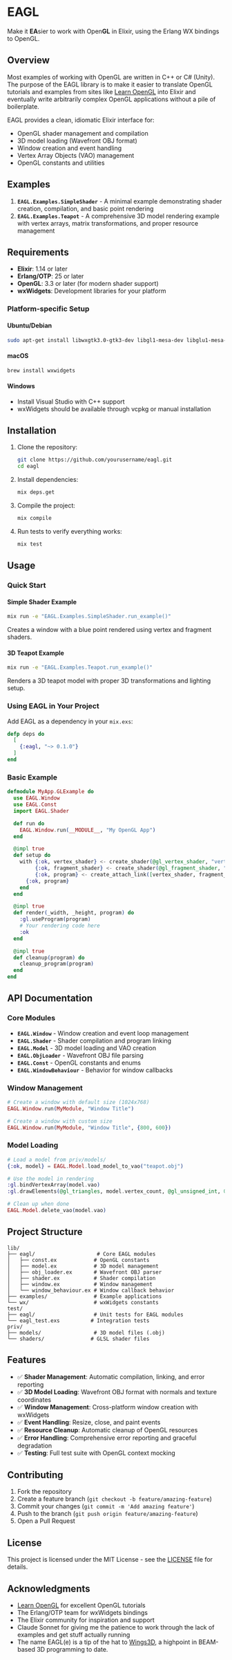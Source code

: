 # EAGL

Make it **EA**sier to work with Open**GL** in Elixir, using the Erlang WX bindings to OpenGL.

## Overview

Most examples of working with OpenGL are written in C++ or C# (Unity). The purpose of the EAGL library is to make it easier to translate OpenGL tutorials
and examples from sites like [Learn OpenGL](https://learnopengl.com) into Elixir and eventually write arbitrarily complex OpenGL applications without a 
pile of boilerplate.

EAGL provides a clean, idiomatic Elixir interface for:
- OpenGL shader management and compilation
- 3D model loading (Wavefront OBJ format)
- Window creation and event handling
- Vertex Array Objects (VAO) management
- OpenGL constants and utilities

## Examples

1. **`EAGL.Examples.SimpleShader`** - A minimal example demonstrating shader creation, compilation, and basic point rendering
2. **`EAGL.Examples.Teapot`** - A comprehensive 3D model rendering example with vertex arrays, matrix transformations, and proper resource management

## Requirements

- **Elixir**: 1.14 or later
- **Erlang/OTP**: 25 or later  
- **OpenGL**: 3.3 or later (for modern shader support)
- **wxWidgets**: Development libraries for your platform

### Platform-specific Setup

#### Ubuntu/Debian
```bash
sudo apt-get install libwxgtk3.0-gtk3-dev libgl1-mesa-dev libglu1-mesa-dev
```

#### macOS
```bash
brew install wxwidgets
```

#### Windows
- Install Visual Studio with C++ support
- wxWidgets should be available through vcpkg or manual installation

## Installation

1. Clone the repository:
   ```bash
   git clone https://github.com/yourusername/eagl.git
   cd eagl
   ```

2. Install dependencies:
   ```bash
   mix deps.get
   ```

3. Compile the project:
   ```bash
   mix compile
   ```

4. Run tests to verify everything works:
   ```bash
   mix test
   ```

## Usage

### Quick Start

#### Simple Shader Example
```bash
mix run -e "EAGL.Examples.SimpleShader.run_example()"
```
Creates a window with a blue point rendered using vertex and fragment shaders.

#### 3D Teapot Example  
```bash
mix run -e "EAGL.Examples.Teapot.run_example()"
```
Renders a 3D teapot model with proper 3D transformations and lighting setup.

### Using EAGL in Your Project

Add EAGL as a dependency in your `mix.exs`:

```elixir
defp deps do
  [
    {:eagl, "~> 0.1.0"}
  ]
end
```

### Basic Example

```elixir
defmodule MyApp.GLExample do
  use EAGL.Window
  use EAGL.Const
  import EAGL.Shader

  def run do
    EAGL.Window.run(__MODULE__, "My OpenGL App")
  end

  @impl true
  def setup do
    with {:ok, vertex_shader} <- create_shader(@gl_vertex_shader, "vertex.glsl"),
         {:ok, fragment_shader} <- create_shader(@gl_fragment_shader, "fragment.glsl"),
         {:ok, program} <- create_attach_link([vertex_shader, fragment_shader]) do
      {:ok, program}
    end
  end

  @impl true
  def render(_width, _height, program) do
    :gl.useProgram(program)
    # Your rendering code here
    :ok
  end

  @impl true
  def cleanup(program) do
    cleanup_program(program)
  end
end
```

## API Documentation

### Core Modules

- **`EAGL.Window`** - Window creation and event loop management
- **`EAGL.Shader`** - Shader compilation and program linking  
- **`EAGL.Model`** - 3D model loading and VAO creation
- **`EAGL.ObjLoader`** - Wavefront OBJ file parsing
- **`EAGL.Const`** - OpenGL constants and enums
- **`EAGL.WindowBehaviour`** - Behavior for window callbacks

### Window Management

```elixir
# Create a window with default size (1024x768)
EAGL.Window.run(MyModule, "Window Title")

# Create a window with custom size
EAGL.Window.run(MyModule, "Window Title", {800, 600})
```

### Model Loading

```elixir
# Load a model from priv/models/
{:ok, model} = EAGL.Model.load_model_to_vao("teapot.obj")

# Use the model in rendering
:gl.bindVertexArray(model.vao)
:gl.drawElements(@gl_triangles, model.vertex_count, @gl_unsigned_int, 0)

# Clean up when done
EAGL.Model.delete_vao(model.vao)
```

## Project Structure

```
lib/
├── eagl/                    # Core EAGL modules
│   ├── const.ex            # OpenGL constants
│   ├── model.ex            # 3D model management
│   ├── obj_loader.ex       # Wavefront OBJ parser
│   ├── shader.ex           # Shader compilation
│   ├── window.ex           # Window management
│   └── window_behaviour.ex # Window callback behavior
├── examples/               # Example applications
└── wx/                     # wxWidgets constants
test/
├── eagl/                   # Unit tests for EAGL modules
└── eagl_test.exs          # Integration tests
priv/
├── models/                 # 3D model files (.obj)
└── shaders/               # GLSL shader files
```

## Features

- ✅ **Shader Management**: Automatic compilation, linking, and error reporting
- ✅ **3D Model Loading**: Wavefront OBJ format with normals and texture coordinates
- ✅ **Window Management**: Cross-platform window creation with wxWidgets
- ✅ **Event Handling**: Resize, close, and paint events
- ✅ **Resource Cleanup**: Automatic cleanup of OpenGL resources
- ✅ **Error Handling**: Comprehensive error reporting and graceful degradation
- ✅ **Testing**: Full test suite with OpenGL context mocking

## Contributing

1. Fork the repository
2. Create a feature branch (`git checkout -b feature/amazing-feature`)
3. Commit your changes (`git commit -m 'Add amazing feature'`)
4. Push to the branch (`git push origin feature/amazing-feature`)
5. Open a Pull Request

## License

This project is licensed under the MIT License - see the [LICENSE](LICENSE) file for details.

## Acknowledgments

- [Learn OpenGL](https://learnopengl.com) for excellent OpenGL tutorials
- The Erlang/OTP team for wxWidgets bindings
- The Elixir community for inspiration and support
- Claude Sonnet for giving me the patience to work through the lack of examples and get stuff actually running
- The name EAGL(e) is a tip of the hat to [Wings3D](https://wings3d.com), a highpoint in BEAM-based 3D programming to date.

